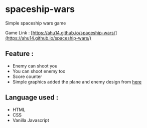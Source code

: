 # spaceship-wars
Simple spaceship wars game<br>

Game Link :
[https://ahu14.github.io/spaceship-wars/](https://ahu14.github.io/spaceship-wars/)<br>


## Feature :
* Enemy can shoot you
* You can shoot enemy too
* Score counter
* Simple graphics added the plane and enemy design from [here](https://github.com/microsoft/Web-Dev-For-Beginners)<br>

## Language used : 
- HTML 
- CSS 
- Vanilla Javascript
